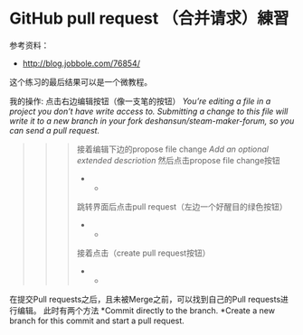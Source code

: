 # GitHub pull request （合并请求）練習

参考资料：

- http://blog.jobbole.com/76854/

这个练习的最后结果可以是一个微教程。

我的操作: 点击右边编辑按钮（像一支笔的按钮）
*You’re editing a file in a project you don’t have write access to. Submitting a change to this file will write it to a new branch in your fork deshansun/steam-maker-forum, so you can send a pull request.*
>>> 接着编辑下边的propose file change
>>> *Add an optional extended descriotion*
>>> 然后点击propose file change按钮
>>> * *
>>> 跳转界面后点击pull request（左边一个好醒目的绿色按钮）
>>> * *
>>> 接着点击（create pull request按钮）
>>> * *

在提交Pull requests之后，且未被Merge之前，可以找到自己的Pull requests进行编辑。
此时有两个方法
*Commit directly to the branch.
*Create a new branch for this commit and start a pull request.
